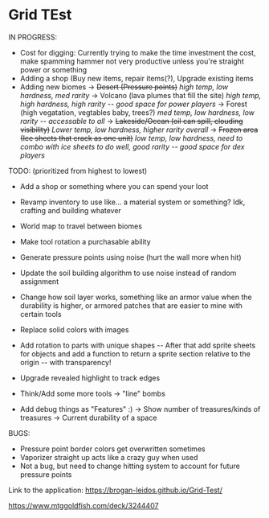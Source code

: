 # Grid TEst

IN PROGRESS:
 - Cost for digging: Currently trying to make the time investment the cost, make spamming hammer not very productive unless you're straight power or something
 - Adding a shop (Buy new items, repair items(?), Upgrade existing items
 - Adding new biomes
   -> ~~Desert (Pressure points)~~ *high temp, low hardness, med rarity*
   -> Volcano (lava plumes that fill the site) *high temp, high hardness, high rarity -- good space for power players*
   -> Forest (high vegatation, vegtables baby, trees?) *med temp, low hardness, low rarity -- accessable to all*
   -> ~~Lakeside/Ocean (oil can spill, clouding visibility)~~ *Lower temp, low hardness, higher rarity overall*
   -> ~~Frozen area (Ice sheets that crack as one unit)~~ *low temp, low hardness, need to combo with ice sheets to do well, good rarity -- good space for dex players*
   
TODO: (prioritized from highest to lowest)
 - Add a shop or something where you can spend your loot
 - Revamp inventory to use like... a material system or something? Idk, crafting and building whatever
 - World map to travel between biomes
 - Make tool rotation a purchasable ability
 
 - Generate pressure points using noise (hurt the wall more when hit)
 - Update the soil building algorithm to use noise instead of random assignment
 - Change how soil layer works, something like an armor value when the durability is higher, or armored patches that are easier to mine with certain tools

 - Replace solid colors with images
 - Add rotation to parts with unique shapes
   -- After that add sprite sheets for objects and add a function to return a sprite section relative to the origin
   -- with transparency!
 - Upgrade revealed highlight to track edges
 - Think/Add some more tools
   -> "line" bombs
 
 - Add debug things as "Features" :)
   -> Show number of treasures/kinds of treasures
   -> Current durability of a space

BUGS:
 - Pressure point border colors get overwritten sometimes
 - Vaporizer straight up acts like a crazy guy when used
 - Not a bug, but need to change hitting system to account for future pressure points



Link to the application:
https://brogan-leidos.github.io/Grid-Test/

https://www.mtggoldfish.com/deck/3244407
